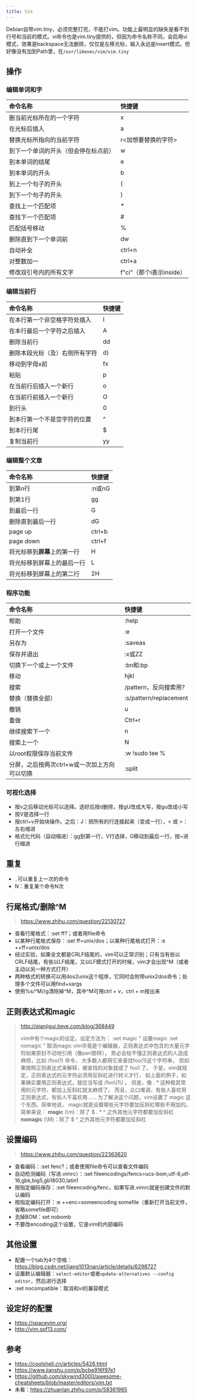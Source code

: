 ```yaml
---
title: Vim
---
```


Debian自带vim.tiny，必须完整打完，不能打vim。功能上最明显的缺失是看不到行号和当前的模式。vi命令也是vim.tiny提供的，但因为命令名称不同，会启用vi模式，效果是backspace无法删除，仅仅是左移光标，输入永远是insert模式。但好像没有加到Path里，在`/usr/libexec/vim/vim.tiny`

## 操作

### 编辑单词和字

|命令名称|快捷键|
|:-------|:-----|
|删当前光标所在的一个字符|x|
|在光标后插入|a|
|替换光标所指向的当前字符|r\<加想要替换的字符\>|
|到下一个单词的开头（但会停在标点前）|w|
|到本单词的结尾|e|
|到本单词的开头|b|
|到上一个句子的开头|(|
|到下一个句子的开头|)|
|查找上一个匹配项|\*|
|查找下一个匹配项|\#|
|匹配括号移动|%|
|删除直到下一个单词前|dw|
|自动补全|ctrl+n|
|对整数加一|ctrl+a|
|修改双引号内的所有文字|f"ci"（那个i表示inside）|

### 编辑当前行

|命令名称|快捷键|
|:-------|:-----|
|在本行第一个非空格字符处插入|I|
|在本行最后一个字符之后插入|A|
|删除当前行|dd|
|删除本段光标（及）右侧所有字符|d}|
|移动到字母x前|fx|
|粘贴|p|
|在当前行后插入一个新行|o|
|在当前行前插入一个新行|O|
|到行头|0|
|到本行第一个不是空字符的位置|\^|
|到本行行尾|\$|
|复制当前行|yy|

### 编辑整个文章

|命令名称|快捷键|
|:-------|:-----|
|到第n行|:n或nG|
|到第1行|gg|
|到最后一行|G|
|删除直到最后一行|dG|
|page up|ctrl+b|
|page down|ctrl+f|
|将光标移到**屏幕**上的第一行|H|
|将光标移到屏幕上的最后一行|L|
|将光标移到屏幕上的第二行|2H|

### 程序功能

|命令名称|快捷键|
|:-------|:-----|
|帮助|:help|
|打开一个文件|:e|
|另存为|:saveas|
|保存并退出|:x或ZZ|
|切换下一个或上一个文件|:bn和:bp|
|移动|hjkl|
|搜索|/pattern，反向搜索用?|
|替换（替换全部）|:s/pattern/replacement|
|撤销|u|
|重做|Ctrl+r|
|继续搜索下一个|n|
|搜索上一个|N|
|以root权限保存当前文件|:w !sudo tee %|
|分屏，之后按两次ctrl+w或一次加上方向可以切换|:split|

### 可视化选择

* 按v之后移动光标可以选择。选好后按d删除，按gU改成大写，按gu改成小写
* 按V是选择一行
* 按ctrl+v开始块操作。之后：J：把所有的行连接起来（变成一行），\< 或 \>：左右缩进
* 格式化代码（自动缩进）：gg到第一行，V行选择，G移动到最后一行，按=进行缩进

## 重复

* `.`可以重复上一次的命令
* N：重复某个命令N次

## 行尾格式/删除\^M

> https://www.zhihu.com/question/22130727

* 查看行尾格式：:set ff?；或者用file命令
* 以某种行尾格式保存：:set ff=unix/dos；以某种行尾格式打开：:e ++ff=unix/dos
* 经过实验，如果全文都是CRLF结尾的，vim可以正常识别；只有当有些以CRLF结尾，有些以LF结尾，又以LF模式打开的时候，vim才会出现\^M（或者主动以另一种方式打开）
* 两种格式的转换可以用dos2unix这个程序，它同时会附带unix2dos命令；处理多个文件可以用find+xargs
* 使用%s/\^M//g清除掉\^M，其中\^M可用ctrl + v，ctrl + m按出来

## 正则表达式和magic

> http://qianjigui.iteye.com/blog/368449
>
> vim中有个magic的设定。设定方法为：
>  :set magic " 设置magic
>  :set nomagic " 取消magic
>  vim毕竟是个编辑器，正则表达式中包含的大量元字符如果原封不动地引用（像perl那样）， 势必会给不懂正则表达式的人造成麻烦，比如 /foo(1) 命令， 大多数人都用它来查找foo(1)这个字符串， 但如果按照正则表达式来解释，被查找的对象就成了 foo1 了。
>  于是，vim就规定，正则表达式的元字符必须用反斜杠进行转义才行， 如上面的例子，如果确实要用正则表达式，就应当写成 /foo\\(1\\) 。 但是，像 . \* 这种极其常用的元字符，都加上反斜杠就太麻烦了。 而且，众口难调，有些人喜欢用正则表达式，有些人不喜欢用……
>  为了解决这个问题，vim设置了 magic 这个东西。简单地说， magic就是设置哪些元字符要加反斜杠哪些不用加的。 简单来说：
>  **magic** (\\m)：除了 \$ . \* \^ 之外其他元字符都要加反斜杠
>  **nomagic** (\\M)：除了 \$ \^ 之外其他元字符都要加反斜杠

## 设置编码

> https://www.zhihu.com/question/22363620

* 查看编码：:set fenc?；或者使用file命令可以查看文件编码
* 自动检测编码（写进.vimrc）：:set fileencodings/fencs=ucs-bom,utf-8,utf-16,gbk,big5,gb18030,latin1
* 按指定编码保存：:set fileencoding/fenc，如果写进.vimrc就是创建文件的默认编码
* 按指定编码打开：:e ++enc=someencoding somefile（重新打开当前文件，省略somefile即可）
* 去掉BOM：set nobomb
* 不要改encoding这个设置，它是vim的内部编码

## 其他设置

* 配置一个tab为4个空格：https://blog.csdn.net/jiang1013nan/article/details/6298727
* 设置默认编辑器：`select-editor`或者`update-alternatives --config editor`，然后进行选择
* :set nocompatible：取消和vi的兼容模式

## 设定好的配置

* https://spacevim.org/
* http://vim.spf13.com/

## 参考

* https://coolshell.cn/articles/5426.html
* https://www.jianshu.com/p/bcbe916f97e1
* https://github.com/skywind3000/awesome-cheatsheets/blob/master/editors/vim.txt
* 未看：https://zhuanlan.zhihu.com/p/58361985
